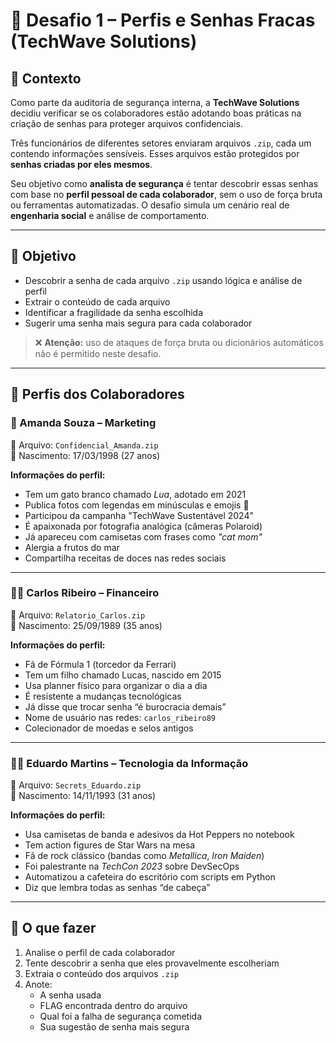 # 🔐 Desafio 1 – Perfis e Senhas Fracas (TechWave Solutions)

## 📄 Contexto

Como parte da auditoria de segurança interna, a **TechWave Solutions** decidiu verificar se os colaboradores estão adotando boas práticas na criação de senhas para proteger arquivos confidenciais.

Três funcionários de diferentes setores enviaram arquivos `.zip`, cada um contendo informações sensíveis. Esses arquivos estão protegidos por **senhas criadas por eles mesmos**.

Seu objetivo como **analista de segurança** é tentar descobrir essas senhas com base no **perfil pessoal de cada colaborador**, sem o uso de força bruta ou ferramentas automatizadas. O desafio simula um cenário real de **engenharia social** e análise de comportamento.

---

## 🎯 Objetivo

- Descobrir a senha de cada arquivo `.zip` usando lógica e análise de perfil
- Extrair o conteúdo de cada arquivo
- Identificar a fragilidade da senha escolhida
- Sugerir uma senha mais segura para cada colaborador

> ❌ **Atenção:** uso de ataques de força bruta ou dicionários automáticos não é permitido neste desafio.

---

## 👥 Perfis dos Colaboradores

### 👩 Amanda Souza – Marketing  
📁 Arquivo: `Confidencial_Amanda.zip`  
🎂 Nascimento: 17/03/1998 (27 anos)

**Informações do perfil:**
- Tem um gato branco chamado *Lua*, adotado em 2021
- Publica fotos com legendas em minúsculas e emojis 🐾
- Participou da campanha "TechWave Sustentável 2024"
- É apaixonada por fotografia analógica (câmeras Polaroid)
- Já apareceu com camisetas com frases como *"cat mom"*
- Alergia a frutos do mar
- Compartilha receitas de doces nas redes sociais

---

### 👨‍💼 Carlos Ribeiro – Financeiro  
📁 Arquivo: `Relatorio_Carlos.zip`  
🎂 Nascimento: 25/09/1989 (35 anos)

**Informações do perfil:**
- Fã de Fórmula 1 (torcedor da Ferrari)
- Tem um filho chamado Lucas, nascido em 2015
- Usa planner físico para organizar o dia a dia
- É resistente a mudanças tecnológicas
- Já disse que trocar senha “é burocracia demais”
- Nome de usuário nas redes: `carlos_ribeiro89`
- Colecionador de moedas e selos antigos

---

### 👨‍💻 Eduardo Martins – Tecnologia da Informação  
📁 Arquivo: `Secrets_Eduardo.zip`  
🎂 Nascimento: 14/11/1993 (31 anos)

**Informações do perfil:**
- Usa camisetas de banda e adesivos da Hot Peppers no notebook
- Tem action figures de Star Wars na mesa
- Fã de rock clássico (bandas como *Metallica*, *Iron Maiden*)
- Foi palestrante na *TechCon 2023* sobre DevSecOps
- Automatizou a cafeteira do escritório com scripts em Python
- Diz que lembra todas as senhas “de cabeça”

---

## 📁 O que fazer

1. Analise o perfil de cada colaborador
2. Tente descobrir a senha que eles provavelmente escolheriam
3. Extraia o conteúdo dos arquivos `.zip`
4. Anote:
   - A senha usada
   - FLAG encontrada dentro do arquivo
   - Qual foi a falha de segurança cometida
   - Sua sugestão de senha mais segura






